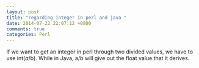 ```yaml
---
layout: post
title: "regarding integer in perl and java "
date: 2014-07-22 22:07:12 +0800
comments: true
categories: Perl
---
```

If we want to get an integer in perl through two divided values, we have to use int($a/$b). While in Java, a/b will give out the float value that it derives.